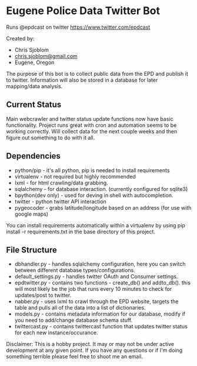 Eugene Police Data Twitter Bot
=====================================

Runs @epdcast on twitter https://www.twitter.com/epdcast

Created by:

*   Chris Sjoblom
*   chris.sjoblom@gmail.com
*   Eugene, Oregon

The purpose of this bot is to collect public data from the EPD and publish it to twitter. Information will also be stored in a database for later mapping/data analysis.

Current Status
--------------

Main webcrawler and twitter status update functions now have basic functionality. Project runs great with cron and automation seems to be working correctly. Will collect data for the next couple weeks and then figure out something to do with it all.

Dependencies
------------
*   python/pip - it's all python, pip is needed to install requirements
*   virtualenv - not required but highly recommended
*   lxml - for html crawling/data grabbing.
*   sqlalchemy - for database interaction. (currently configured for sqlite3)
*   bpython(dev only) - used for deving in shell with autocompletion.
*   twitter - python twitter API interaction
*   pygeocoder - grabs latitude/longitude based on an address (for use with google maps)

You can install requirements automatically within a virtualenv by using pip install -r requirements.txt in the base directory of this project.

File Structure
--------------

*   dbhandler.py - handles sqlalchemy configuration, here you can switch between different database types/configurations.
*   default_settings.py - handles twitter OAuth and Consumer settings.
*   epdtwitter.py - contains two functions - create_db() and addto_db(). this will most likely be the job that runs every 10 minutes to check for updates/post to twitter.
*   nabber.py - uses lxml to crawl through the EPD website, targets the table and pulls all of the data into a list of dictionaries.
*   models.py - contains metadata information for our database, modify if you need to add/change database schema stuff.
*   twittercast.py - contains twittercast function that updates twitter status for each new instance/occurance.

Disclaimer: This is a hobby project. It may or may not be under active development at any given point. If you have any questions or if I'm doing something terrible please feel free to shoot me an email.
